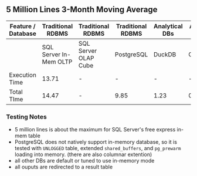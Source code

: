 ## 5 Million Lines 3-Month Moving Average

| Feature / Database        | Traditional RDBMS   | Traditional RDBMS   | Traditional RDBMS   | Analytical DBs      | Analytical DBs      | Analytical DBs      | Libraries            | AQuery |
|---------------------------|---------------------|---------------------|---------------------|---------------------|---------------------|---------------------|----------------------|--------------|
|                           | SQL Server In-Mem OLTP| SQL Server OLAP Cube| PostgreSQL          | DuckDB              | Clickhouse          | Vertica              | Pandas               |              |
| Execution Time         | 13.71              | -                  | -                  | -                  | -                  | -                  |    -                | 1.76        |
| Total TIme                      | 14.47              | -                  | 9.85               | 1.23               | 0.622               | -                  |     1.31            | 2.52        |

### Testing Notes
- 5 million lines is about the maximum for SQL Server's free express in-mem table
- PostgreSQL does not natively support in-memory database, so it is tested with `UNLOGGED` table, extended `shared_buffers`, and `pg_prewarm` loading into memory. (there are also columnar extention)
- all other DBs are default or tuned to use in-memory mode
- all ouputs are redirected to a result table